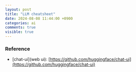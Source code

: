 ```yaml
---
layout: post
title: "LLM cheatsheet"
date: 2024-08-08 11:44:00 +0900
categories: ai
comments: true
visible: true
---
```


### Reference
- [chat-ui](web ui): [https://github.com/huggingface/chat-ui](https://github.com/huggingface/chat-ui)